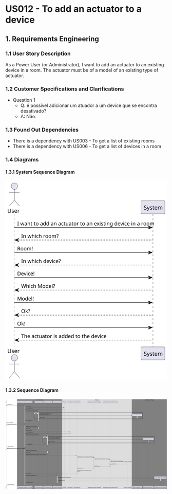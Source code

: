 # US012 - To add an actuator to a device

## 1. Requirements Engineering

### 1.1 User Story Description

As a Power User (or Administrator), I want to add an actuator to an existing device in a room. The actuator must be of a model of an existing type of actuator.

### 1.2 Customer Specifications and Clarifications

- Question 1
  - Q: é possível adicionar um atuador a um device que se encontra desativado? 
  - A: Não.

### 1.3 Found Out Dependencies

* There is a dependency with US003 - To get a list of existing rooms
* There is a dependency with US006 - To get a list of devices in a room

### 1.4 Diagrams

#### 1.3.1 System Sequence Diagram

![US012-SSD](diagrams/SSD.svg)

#### 1.3.2 Sequence Diagram

![US012-SD](diagrams/SD.svg)


